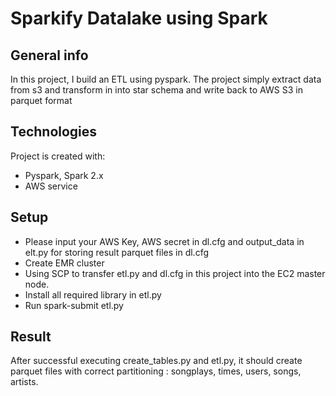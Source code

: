 # Sparkify Datalake using Spark
## General info
In this project, I build an ETL using pyspark.
The project simply extract data from s3 and transform in into star schema and write back to AWS S3 in parquet format
## Technologies
Project is created with:
* Pyspark, Spark 2.x
* AWS service
## Setup
* Please input your AWS Key, AWS secret in dl.cfg and output_data in elt.py for storing result parquet files in dl.cfg
* Create EMR cluster
* Using SCP to transfer etl.py and dl.cfg in this project into the EC2 master node.
* Install all required library in etl.py
* Run spark-submit etl.py
## Result
After successful executing create_tables.py and etl.py, it should create parquet files with correct partitioning  : songplays, times, users, songs, artists.

